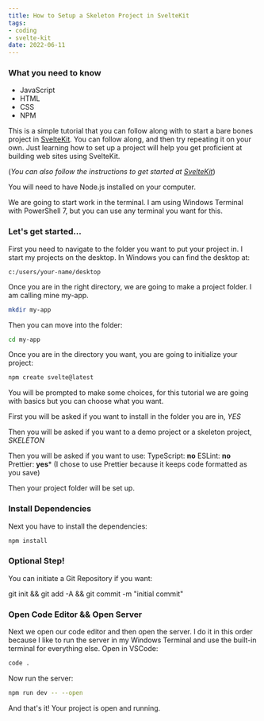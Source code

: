 ```yaml
---
title: How to Setup a Skeleton Project in SvelteKit
tags:
- coding
- svelte-kit
date: 2022-06-11
---
```


### What you need to know

- JavaScript
- HTML
- CSS
- NPM

This is a simple tutorial that you can follow along with to start a bare bones project in [SvelteKit](https://kit.svelte.dev). You can follow along, and then try repeating it on your own. Just learning how to set up a project will help you get proficient at building web sites using SvelteKit. 

(_You can also follow the instructions to get started at [SvelteKit](https://kit.svelte.dev)_)

You will need to have Node.js installed on your computer. 

We are going to start work in the terminal. I am using Windows Terminal with PowerShell 7, but you can use any terminal you want for this.

### Let's get started...
First you need to navigate to the folder you want to put your project in. I start my projects on the desktop. In Windows you can find the desktop at:

`c:/users/your-name/desktop`

Once you are in the right directory, we are going to make a project folder. I am calling mine my-app. 

```bash
mkdir my-app
```

Then you can move into the folder:

```bash
cd my-app
```

Once you are in the directory you want, you are going to initialize your project:

```bash
npm create svelte@latest
```

You will be prompted to make some choices, for this tutorial we are going with basics but you can choose what you want.

First you will be asked if you want to install in the folder you are in, _YES_

Then you will be asked if you want to a demo project or a skeleton project, _SKELETON_

Then you will be asked if you want to use: 
TypeScript: **no**
ESLint: **no**
Prettier: **yes*** (I chose to use Prettier because it keeps code formatted as you save)

Then your project folder will be set up.

### Install Dependencies

Next you have to install the dependencies:

```bash
npm install
```

### Optional Step!
You can initiate a Git Repository if you want:

<div class="code-box">
<p>
git init && git add -A && git commit -m "initial commit"
</p>
</div>

### Open Code Editor && Open Server
Next we open our code editor and then open the server. I do it in this order because I like to run the server in my Windows Terminal and use the built-in terminal for everything else. Open in VSCode:

```bash
code .
```

Now run the server:

```bash
npm run dev -- --open
```

And that's it! Your project is open and running. 


